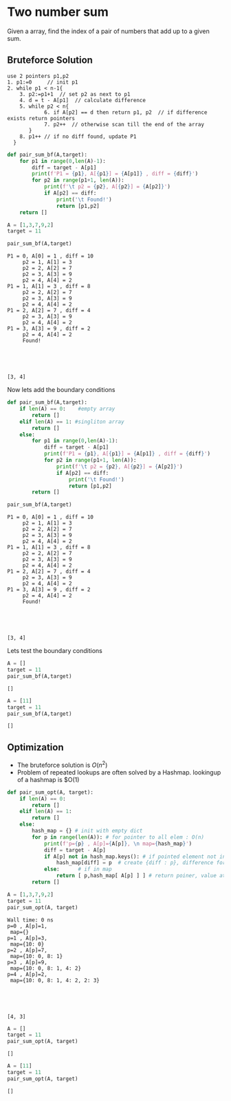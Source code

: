 # Two number sum 
Given a array, find the index of a pair of numbers that add up to a given sum. 

## Bruteforce Solution 
```
use 2 pointers p1,p2
1. p1:=0     // init p1
2. while p1 < n-1{
    3. p2:=p1+1  // set p2 as next to p1  
    4. d = t - A[p1]  // calculate difference 
    5. while p2 < n{ 
            6. if A[p2] == d then return p1, p2  // if difference exists return pointers
            7. p2++  // otherwise scan till the end of the array 
       }
    8. p1++ // if no diff found, update P1 
  } 
```



```python
def pair_sum_bf(A,target):
    for p1 in range(0,len(A)-1):
        diff = target - A[p1] 
        print(f'P1 = {p1}, A[{p1}] = {A[p1]} , diff = {diff}')
        for p2 in range(p1+1, len(A)):
            print(f'\t p2 = {p2}, A[{p2}] = {A[p2]}')
            if A[p2] == diff:
                print('\t Found!')
                return [p1,p2]
    return []
```


```python
A = [1,3,7,9,2]
target = 11
```


```python
pair_sum_bf(A,target)
```

    P1 = 0, A[0] = 1 , diff = 10
    	 p2 = 1, A[1] = 3
    	 p2 = 2, A[2] = 7
    	 p2 = 3, A[3] = 9
    	 p2 = 4, A[4] = 2
    P1 = 1, A[1] = 3 , diff = 8
    	 p2 = 2, A[2] = 7
    	 p2 = 3, A[3] = 9
    	 p2 = 4, A[4] = 2
    P1 = 2, A[2] = 7 , diff = 4
    	 p2 = 3, A[3] = 9
    	 p2 = 4, A[4] = 2
    P1 = 3, A[3] = 9 , diff = 2
    	 p2 = 4, A[4] = 2
    	 Found!
    




    [3, 4]



Now lets add the boundary conditions



```python
def pair_sum_bf(A,target):
    if len(A) == 0:    #empty array
        return []
    elif len(A) == 1: #singliton array
        return []
    else:
        for p1 in range(0,len(A)-1):
            diff = target - A[p1] 
            print(f'P1 = {p1}, A[{p1}] = {A[p1]} , diff = {diff}')
            for p2 in range(p1+1, len(A)):
                print(f'\t p2 = {p2}, A[{p2}] = {A[p2]}')
                if A[p2] == diff:
                    print('\t Found!')
                    return [p1,p2]
        return []
```


```python
pair_sum_bf(A,target)
```

    P1 = 0, A[0] = 1 , diff = 10
    	 p2 = 1, A[1] = 3
    	 p2 = 2, A[2] = 7
    	 p2 = 3, A[3] = 9
    	 p2 = 4, A[4] = 2
    P1 = 1, A[1] = 3 , diff = 8
    	 p2 = 2, A[2] = 7
    	 p2 = 3, A[3] = 9
    	 p2 = 4, A[4] = 2
    P1 = 2, A[2] = 7 , diff = 4
    	 p2 = 3, A[3] = 9
    	 p2 = 4, A[4] = 2
    P1 = 3, A[3] = 9 , diff = 2
    	 p2 = 4, A[4] = 2
    	 Found!
    




    [3, 4]



Lets test the boundary conditions 


```python
A = []
target = 11
pair_sum_bf(A,target)
```




    []




```python
A = [11]
target = 11
pair_sum_bf(A,target)
```




    []



## Optimization
* The bruteforce solution is $O(n^2)$
* Problem of repeated lookups are often solved by a Hashmap. lookingup of a hashmap is $O(1)



```python
def pair_sum_opt(A, target):
    if len(A) == 0:
        return []
    elif len(A) == 1:
        return []
    else:
        hash_map = {} # init with empty dict 
        for p in range(len(A)): # for pointer to all elem : O(n)
            print(f'p={p} , A[p]={A[p]}, \n map={hash_map}')
            diff = target - A[p] 
            if A[p] not in hash_map.keys(): # if pointed element not in map
                hash_map[diff] = p  # create {diff : p}, difference for which pointer
            else:      # if in map
                return [ p,hash_map[ A[p] ] ] # return poiner, value at map entry keyed by pointed value
        return []
```


```python
A = [1,3,7,9,2]
target = 11
pair_sum_opt(A, target)
```

    Wall time: 0 ns
    p=0 , A[p]=1, 
     map={}
    p=1 , A[p]=3, 
     map={10: 0}
    p=2 , A[p]=7, 
     map={10: 0, 8: 1}
    p=3 , A[p]=9, 
     map={10: 0, 8: 1, 4: 2}
    p=4 , A[p]=2, 
     map={10: 0, 8: 1, 4: 2, 2: 3}
    




    [4, 3]




```python
A = []
target = 11
pair_sum_opt(A, target)
```




    []




```python
A = [11]
target = 11
pair_sum_opt(A, target)
```




    []




```python

```
